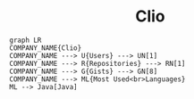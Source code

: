 <h1 align="center">Clio</h1>

```mermaid
graph LR
COMPANY_NAME{Clio}
COMPANY_NAME ---> U{Users} ---> UN[1]
COMPANY_NAME ---> R{Repositories} ---> RN[1]
COMPANY_NAME ---> G{Gists} ---> GN[8]
COMPANY_NAME ---> ML{Most Used<br>Languages}
ML --> Java[Java]
```

